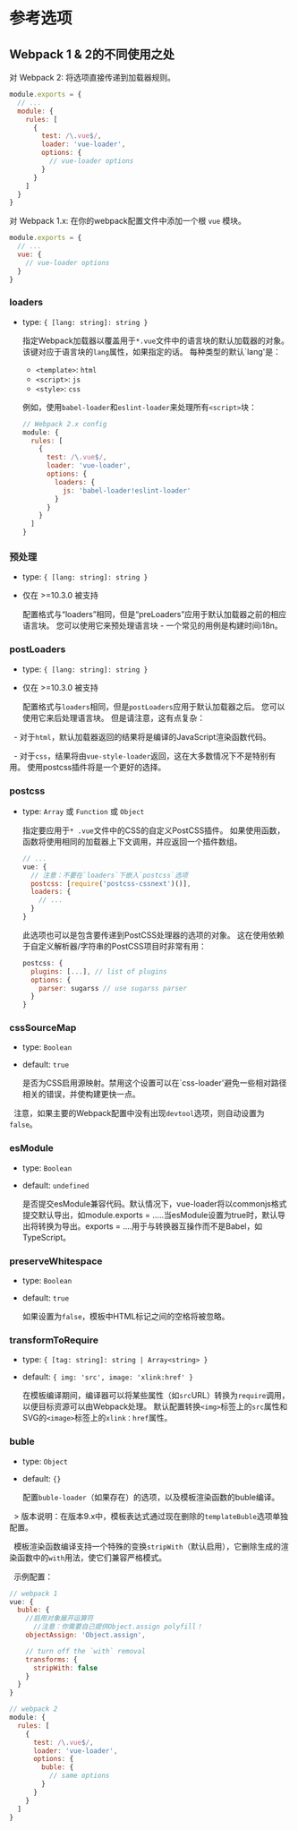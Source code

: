 # 参考选项

## Webpack 1 & 2的不同使用之处

对 Webpack 2: 将选项直接传递到加载器规则。

``` js
module.exports = {
  // ...
  module: {
    rules: [
      {
        test: /\.vue$/,
        loader: 'vue-loader',
        options: {
          // vue-loader options
        }
      }
    ]
  }
}
```

对 Webpack 1.x: 在你的webpack配置文件中添加一个根 `vue` 模块。

``` js
module.exports = {
  // ...
  vue: {
    // vue-loader options
  }
}
```

### loaders

- type: `{ [lang: string]: string }`

  指定Webpack加载器以覆盖用于`*.vue`文件中的语言块的默认加载器的对象。该键对应于语言块的`lang`属性，如果指定的话。 每种类型的默认`lang'是：

  - `<template>`: `html`
  - `<script>`: `js`
  - `<style>`: `css`

  例如，使用`babel-loader`和`eslint-loader`来处理所有`<script>`块：

  ``` js
  // Webpack 2.x config
  module: {
    rules: [
      {
        test: /\.vue$/,
        loader: 'vue-loader',
        options: {
          loaders: {
            js: 'babel-loader!eslint-loader'
          }
        }
      }
    ]
  }
  ```

### 预处理

- type: `{ [lang: string]: string }`
- 仅在 >=10.3.0 被支持

  配置格式与“loaders”相同，但是“preLoaders”应用于默认加载器之前的相应语言块。 您可以使用它来预处理语言块 - 一个常见的用例是构建时间i18n。

### postLoaders

- type: `{ [lang: string]: string }`
- 仅在 >=10.3.0 被支持

  配置格式与`loaders`相同，但是`postLoaders`应用于默认加载器之后。 您可以使用它来后处理语言块。 但是请注意，这有点复杂：

  - 对于`html`，默认加载器返回的结果将是编译的JavaScript渲染函数代码。

  - 对于`css`，结果将由`vue-style-loader`返回，这在大多数情况下不是特别有用。 使用postcss插件将是一个更好的选择。

### postcss

- type: `Array` 或 `Function` 或 `Object`

  指定要应用于`* .vue`文件中的CSS的自定义PostCSS插件。 如果使用函数，函数将使用相同的加载器上下文调用，并应返回一个插件数组。

  ``` js
  // ...
  vue: {
    // 注意：不要在`loaders`下嵌入`postcss`选项
    postcss: [require('postcss-cssnext')()],
    loaders: {
      // ...
    }
  }
  ```

  此选项也可以是包含要传递到PostCSS处理器的选项的对象。 这在使用依赖于自定义解析器/字符串的PostCSS项目时非常有用：

  ``` js
  postcss: {
    plugins: [...], // list of plugins
    options: {
      parser: sugarss // use sugarss parser
    }
  }
  ```

### cssSourceMap

- type: `Boolean`
- default: `true`

  是否为CSS启用源映射。禁用这个设置可以在`css-loader'避免一些相对路径相关的错误，并使构建更快一点。

  注意，如果主要的Webpack配置中没有出现`devtool`选项，则自动设置为`false`。

### esModule

- type: `Boolean`
- default: `undefined`

  是否提交esModule兼容代码。默认情况下，vue-loader将以commonjs格式提交默认导出，如module.exports = .....当esModule设置为true时，默认导出将转换为导出。exports = ....用于与转换器互操作而不是Babel，如TypeScript。

### preserveWhitespace

- type: `Boolean`
- default: `true`

  如果设置为`false`，模板中HTML标记之间的空格将被忽略。

### transformToRequire

- type: `{ [tag: string]: string | Array<string> }`
- default: `{ img: 'src', image: 'xlink:href' }`

  在模板编译期间，编译器可以将某些属性（如`src`URL）转换为`require`调用，以便目标资源可以由Webpack处理。 默认配置转换`<img>`标签上的`src`属性和SVG的`<image>`标签上的`xlink：href`属性。

### buble

- type: `Object`
- default: `{}`

  配置`buble-loader`（如果存在）的选项，以及模板渲染函数的buble编译。

  > 版本说明：在版本9.x中，模板表达式通过现在删除的`templateBuble`选项单独配置。

  模板渲染函数编译支持一个特殊的变换`stripWith`（默认启用），它删除生成的渲染函数中的`with`用法，使它们兼容严格模式。

  示例配置：

  ``` js
  // webpack 1
  vue: {
    buble: {
      //启用对象展开运算符
      //注意：你需要自己提供Object.assign polyfill！
      objectAssign: 'Object.assign',

      // turn off the `with` removal
      transforms: {
        stripWith: false
      }
    }
  }

  // webpack 2
  module: {
    rules: [
      {
        test: /\.vue$/,
        loader: 'vue-loader',
        options: {
          buble: {
            // same options
          }
        }
      }
    ]
  }
  ```
